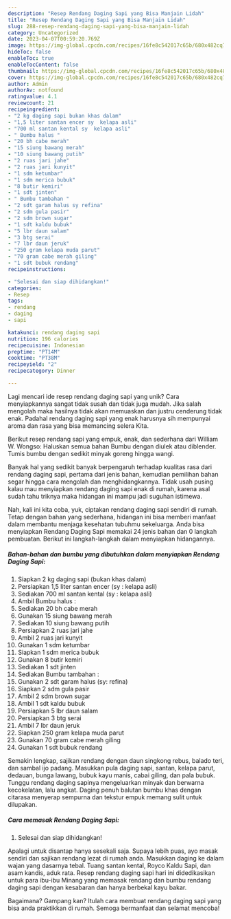 ```yaml
---
description: "Resep Rendang Daging Sapi yang Bisa Manjain Lidah"
title: "Resep Rendang Daging Sapi yang Bisa Manjain Lidah"
slug: 288-resep-rendang-daging-sapi-yang-bisa-manjain-lidah
category: Uncategorized
date: 2023-04-07T00:59:20.769Z
image: https://img-global.cpcdn.com/recipes/16fe8c542017c65b/680x482cq70/rendang-daging-sapi-foto-resep-utama.jpg
hideToc: false
enableToc: true
enableTocContent: false
thumbnail: https://img-global.cpcdn.com/recipes/16fe8c542017c65b/680x482cq70/rendang-daging-sapi-foto-resep-utama.jpg
cover: https://img-global.cpcdn.com/recipes/16fe8c542017c65b/680x482cq70/rendang-daging-sapi-foto-resep-utama.jpg
author: Admin
authorAv: notfound
ratingvalue: 4.1
reviewcount: 21
recipeingredient:
- "2 kg daging sapi bukan khas dalam"
- "1,5 liter santan encer sy  kelapa asli"
- "700 ml santan kental sy  kelapa asli"
- " Bumbu halus "
- "20 bh cabe merah"
- "15 siung bawang merah"
- "10 siung bawang putih"
- "2 ruas jari jahe"
- "2 ruas jari kunyit"
- "1 sdm ketumbar"
- "1 sdm merica bubuk"
- "8 butir kemiri"
- "1 sdt jinten"
- " Bumbu tambahan "
- "2 sdt garam halus sy refina"
- "2 sdm gula pasir"
- "2 sdm brown sugar"
- "1 sdt kaldu bubuk"
- "5 lbr daun salam"
- "3 btg serai"
- "7 lbr daun jeruk"
- "250 gram kelapa muda parut"
- "70 gram cabe merah giling"
- "1 sdt bubuk rendang"
recipeinstructions:

- "Selesai dan siap dihidangkan!"
categories:
- Resep
tags:
- rendang
- daging
- sapi

katakunci: rendang daging sapi 
nutrition: 196 calories
recipecuisine: Indonesian
preptime: "PT14M"
cooktime: "PT38M"
recipeyield: "2"
recipecategory: Dinner

---
```





Lagi mencari ide resep rendang daging sapi yang unik? Cara menyiapkannya sangat tidak susah dan tidak juga mudah. Jika salah mengolah maka hasilnya tidak akan memuaskan dan justru cenderung tidak enak. Padahal rendang daging sapi yang enak harusnya sih mempunyai aroma dan rasa yang bisa memancing selera Kita.





Berikut resep rendang sapi yang empuk, enak, dan sederhana dari William W. Wongso: Haluskan semua bahan Bumbu dengan diulek atau diblender. Tumis bumbu dengan sedikit minyak goreng hingga wangi.

Banyak hal yang sedikit banyak berpengaruh terhadap kualitas rasa dari rendang daging sapi, pertama dari jenis bahan, kemudian pemilihan bahan segar hingga cara mengolah dan menghidangkannya. Tidak usah pusing kalau mau menyiapkan rendang daging sapi enak di rumah, karena asal sudah tahu triknya maka hidangan ini mampu jadi suguhan istimewa.






Nah, kali ini kita coba, yuk, ciptakan rendang daging sapi sendiri di rumah. Tetap dengan bahan yang sederhana, hidangan ini bisa memberi manfaat dalam membantu menjaga kesehatan tubuhmu sekeluarga. Anda bisa menyiapkan Rendang Daging Sapi memakai 24 jenis bahan dan 0 langkah pembuatan. Berikut ini langkah-langkah dalam menyiapkan hidangannya.

<!--inarticleads1-->

##### Bahan-bahan dan bumbu yang dibutuhkan dalam menyiapkan Rendang Daging Sapi:

1. Siapkan 2 kg daging sapi (bukan khas dalam)
1. Persiapkan 1,5 liter santan encer (sy : kelapa asli)
1. Sediakan 700 ml santan kental (sy : kelapa asli)
1. Ambil  Bumbu halus :
1. Sediakan 20 bh cabe merah
1. Gunakan 15 siung bawang merah
1. Sediakan 10 siung bawang putih
1. Persiapkan 2 ruas jari jahe
1. Ambil 2 ruas jari kunyit
1. Gunakan 1 sdm ketumbar
1. Siapkan 1 sdm merica bubuk
1. Gunakan 8 butir kemiri
1. Sediakan 1 sdt jinten
1. Sediakan  Bumbu tambahan :
1. Gunakan 2 sdt garam halus (sy: refina)
1. Siapkan 2 sdm gula pasir
1. Ambil 2 sdm brown sugar
1. Ambil 1 sdt kaldu bubuk
1. Persiapkan 5 lbr daun salam
1. Persiapkan 3 btg serai
1. Ambil 7 lbr daun jeruk
1. Siapkan 250 gram kelapa muda parut
1. Gunakan 70 gram cabe merah giling
1. Gunakan 1 sdt bubuk rendang


Semakin lengkap, sajikan rendang dengan daun singkong rebus, balado teri, dan sambal ijo padang. Masukkan pula daging sapi, santan, kelapa parut, dedauan, bunga lawang, bubuk kayu manis, cabai giling, dan pala bubuk. Tunggu rendang daging sapinya mengeluarkan minyak dan berwarna kecokelatan, lalu angkat. Daging penuh balutan bumbu khas dengan citarasa menyerap sempurna dan tekstur empuk memang sulit untuk dilupakan. 

<!--inarticleads2-->

##### Cara memasak Rendang Daging Sapi:


1. Selesai dan siap dihidangkan!

Apalagi untuk disantap hanya sesekali saja. Supaya lebih puas, ayo masak sendiri dan sajikan rendang lezat di rumah anda. Masukkan daging ke dalam wajan yang dasarnya tebal. Tuang santan kental, Royco Kaldu Sapi, dan asam kandis, aduk rata. Resep rendang daging sapi hari ini didedikasikan untuk para ibu-ibu Minang yang memasak rendang dan bumbu rendang daging sapi dengan kesabaran dan hanya berbekal kayu bakar. 

Bagaimana? Gampang kan? Itulah cara membuat rendang daging sapi yang bisa anda praktikkan di rumah. Semoga bermanfaat dan selamat mencoba!
